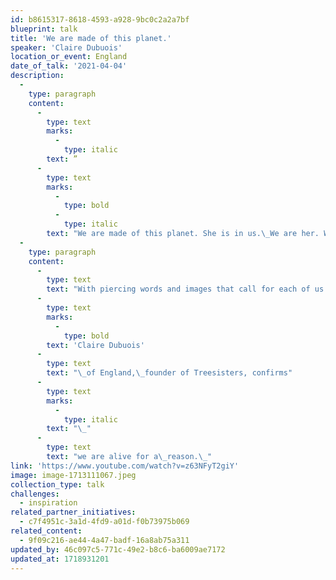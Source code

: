 ```yaml
---
id: b8615317-8618-4593-a928-9bc0c2a2a7bf
blueprint: talk
title: 'We are made of this planet.'
speaker: 'Claire Dubuois'
location_or_event: England
date_of_talk: '2021-04-04'
description:
  -
    type: paragraph
    content:
      -
        type: text
        marks:
          -
            type: italic
        text: ”
      -
        type: text
        marks:
          -
            type: bold
          -
            type: italic
        text: "We are made of this planet. She is in us.\_We are her. We are breathing her. She is breathing us.”"
  -
    type: paragraph
    content:
      -
        type: text
        text: "With piercing words and images that call for each of us to step up,\_"
      -
        type: text
        marks:
          -
            type: bold
        text: 'Claire Dubuois'
      -
        type: text
        text: "\_of England,\_founder of Treesisters, confirms"
      -
        type: text
        marks:
          -
            type: italic
        text: "\_"
      -
        type: text
        text: "we are alive for a\_reason.\_"
link: 'https://www.youtube.com/watch?v=z63NFyT2giY'
image: image-1713111067.jpeg
collection_type: talk
challenges:
  - inspiration
related_partner_initiatives:
  - c7f4951c-3a1d-4fd9-a01d-f0b73975b069
related_content:
  - 9f09c216-ae44-4a47-badf-16a8ab75a311
updated_by: 46c097c5-771c-49e2-b8c6-ba6009ae7172
updated_at: 1718931201
---
```

